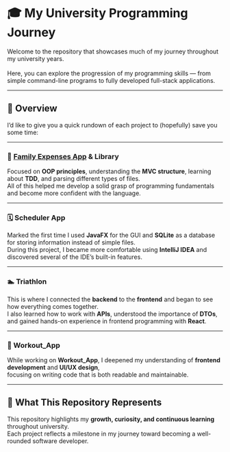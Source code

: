 # 🎓 My University Programming Journey

Welcome to the repository that showcases much of my journey throughout my university years.<br>  
Here, you can explore the progression of my programming skills — from simple command-line programs to fully developed full-stack applications.

---

## 🧭 Overview

I’d like to give you a quick rundown of each project to (hopefully) save you some time:

---

### 🧾 [Family Expenses App](https://github.com/Mape04/University-Projects/tree/main/Family%20Expenses%20App%20(C%2B%2B)) & Library

Focused on **OOP principles**, understanding the **MVC structure**, learning about **TDD**, and parsing different types of files.  
All of this helped me develop a solid grasp of programming fundamentals and become more confident with the language.

---

### 🗓️ Scheduler App

Marked the first time I used **JavaFX** for the GUI and **SQLite** as a database for storing information instead of simple files.  
During this project, I became more comfortable using **IntelliJ IDEA** and discovered several of the IDE’s built-in features.

---

### 🏊 Triathlon

This is where I connected the **backend** to the **frontend** and began to see how everything comes together.  
I also learned how to work with **APIs**, understood the importance of **DTOs**, and gained hands-on experience in frontend programming with **React**.

---

### 💪 Workout_App

While working on **Workout_App**, I deepened my understanding of **frontend development** and **UI/UX design**,  
focusing on writing code that is both readable and maintainable.

---

## 🌱 What This Repository Represents

This repository highlights my **growth, curiosity, and continuous learning** throughout university.  
Each project reflects a milestone in my journey toward becoming a well-rounded software developer.
